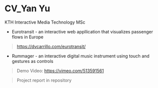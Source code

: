 # CV_Yan Yu

KTH Interactive Media Technology MSc


* Eurotransit - an interactive web appllication that visualizes passenger flows in Europe

> https://dvcarrillo.com/eurotransit/


* Rummager - an interactive digital music instrument using touch and gestures as controls

> Demo Video: https://vimeo.com/513591561

> Project report in repository
